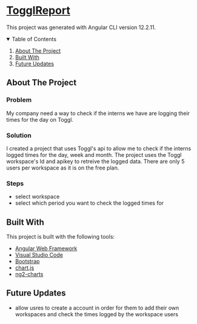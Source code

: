 # [TogglReport](https://tauriqhendricks.github.io/TogglReport/)

This project was generated with Angular CLI version 12.2.11.


<!-- TABLE OF CONTENTS -->
<details open="open">
  <summary>Table of Contents</summary>
  <ol>
    <li>
      <a href="#about-the-project">About The Project</a>
    </li>
    <li>
      <a href="#built-with">Built With</a>
    </li>
    <li>
      <a href="#future-updates">Future Updates</a>
    </li>
  </ol>
</details>


<!-- ABOUT THE PROJECT -->
## About The Project

### Problem
My company need a way to check if the interns we have are logging their times for the day on Toggl.

### Solution
I created a project that uses Toggl's api to allow me to check if the interns logged times for the day, week and month.
The project uses the Toggl workspace's Id and apikey to retreive the logged data.
There are only 5 users per workspace as it is on the free plan.

### Steps
* select workspace
* select which period you want to check the logged times for

## Built With
This project is built with the following tools:
* [Angular Web Framework](https://angular.io/)
* [Visual Studio Code](https://code.visualstudio.com/)
* [Bootstrap](https://ng-bootstrap.github.io/#/home)
* [chart.js](https://www.chartjs.org/)
* [ng2-charts](https://valor-software.com/ng2-charts/)

## Future Updates
* allow usres to create a account in order for them to add their own workspaces and check the times logged by the workspace users
